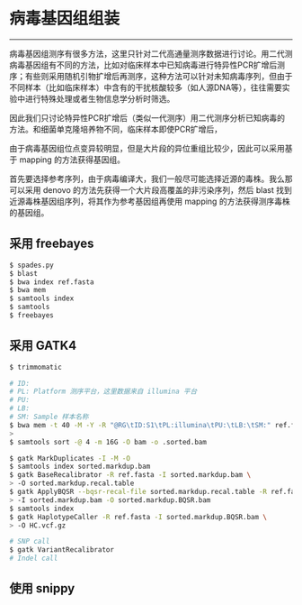 # 病毒基因组组装

---

病毒基因组测序有很多方法，这里只针对二代高通量测序数据进行讨论。用二代测病毒基因组有不同的方法，比如对临床样本中已知病毒进行特异性PCR扩增后测序；有些则采用随机引物扩增后再测序，这种方法可以针对未知病毒序列，但由于不同样本（比如临床样本）中含有的干扰核酸较多（如人源DNA等），往往需要实验中进行特殊处理或者生物信息学分析时筛选。

因此我们只讨论特异性PCR扩增后（类似一代测序）用二代测序分析已知病毒的方法。和细菌单克隆培养物不同，临床样本即使PCR扩增后，

由于病毒基因组位点变异较明显，但是大片段的异位重组比较少，因此可以采用基于 mapping 的方法获得基因组。

首先要选择参考序列，由于病毒编译大，我们一般尽可能选择近源的毒株。我么那可以采用 denovo 的方法先获得一个大片段高覆盖的非污染序列，然后 blast 找到近源毒株基因组序列，将其作为参考基因组再使用 mapping 的方法获得测序毒株的基因组。

## 采用 freebayes

```bash
$ spades.py
$ blast
$ bwa index ref.fasta
$ bwa mem
$ samtools index
$ samtools
$ freebayes
```

## 采用 GATK4

```bash
$ trimmomatic

# ID:
# PL: Platform 测序平台，这里数据来自 illumina 平台
# PU:
# LB:
# SM: Sample 样本名称
$ bwa mem -t 40 -M -Y -R "@RG\tID:S1\tPL:illumina\tPU:\tLB:\tSM:" ref.fasta \
>
$ samtools sort -@ 4 -m 16G -O bam -o .sorted.bam

$ gatk MarkDuplicates -I -M -O
$ samtools index sorted.markdup.bam
$ gatk BaseRecalibrator -R ref.fasta -I sorted.markdup.bam \
> -O sorted.markdup.recal.table
$ gatk ApplyBQSR --bqsr-recal-file sorted.markdup.recal.table -R ref.fasta
> -I sorted.markdup.bam -O sorted.markdup.BQSR.bam
$ samtools index
$ gatk HaplotypeCaller -R ref.fasta -I sorted.markdup.BQSR.bam \
> -O HC.vcf.gz

# SNP call
$ gatk VariantRecalibrator
# Indel call

```

## 使用 snippy
